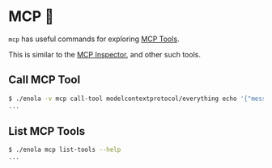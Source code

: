 <!--
    SPDX-License-Identifier: Apache-2.0

    Copyright 2025 The Enola <https://enola.dev> Authors

    Licensed under the Apache License, Version 2.0 (the "License");
    you may not use this file except in compliance with the License.
    You may obtain a copy of the License at

        https://www.apache.org/licenses/LICENSE-2.0

    Unless required by applicable law or agreed to in writing, software
    distributed under the License is distributed on an "AS IS" BASIS,
    WITHOUT WARRANTIES OR CONDITIONS OF ANY KIND, either express or implied.
    See the License for the specific language governing permissions and
    limitations under the License.
-->

# MCP 🔱

`mcp` has useful commands for exploring [MCP Tools](../../concepts/mcp.md).

This is similar to the [MCP Inspector](https://github.com/modelcontextprotocol/inspector), and other such tools.

## Call MCP Tool

```bash cd ../.././..
$ ./enola -v mcp call-tool modelcontextprotocol/everything echo '{"message":"hi"}'
...
```

## List MCP Tools

```bash $? cd ../.././..
$ ./enola mcp list-tools --help
...
```

<!-- TODO This doesn't work?!

```bash cd ../.././..
$ ./enola -vv mcp list-tools
...
```
--->
